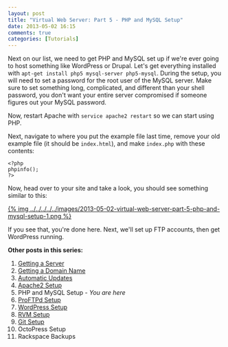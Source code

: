 ```yaml
---
layout: post
title: "Virtual Web Server: Part 5 - PHP and MySQL Setup"
date: 2013-05-02 16:15
comments: true
categories: [Tutorials]
---
```


Next on our list, we need to get PHP and MySQL set up if we're ever going to host something like WordPress or Drupal. Let's get everything installed with `apt-get install php5 mysql-server php5-mysql`. During the setup, you will need to set a password for the root user of the MySQL server. Make sure to set something long, complicated, and different than your shell password, you don't want your entire server compromised if someone figures out your MySQL password.

Now, restart Apache with `service apache2 restart` so we can start using PHP.

Next, navigate to where you put the example file last time, remove your old example file (it should be `index.html`), and make `index.php` with these contents:

```
<?php
phpinfo();
?>
```

Now, head over to your site and take a look, you should see something similar to this:

[{% img ../../../../../images/2013-05-02-virtual-web-server-part-5-php-and-mysql-setup-1.png %}](../../../../../images/2013-05-02-virtual-web-server-part-5-php-and-mysql-setup-1-full.png)

If you see that, you're done here. Next, we'll set up FTP accounts, then get WordPress running.

**Other posts in this series:**

1. [Getting a Server](/blog/2013/04/23/virtual-web-server-part-1-rackspace/)
2. [Getting a Domain Name](/blog/2013/04/23/virtual-web-server-part-2-hover/)
3. [Automatic Updates](/blog/2013/04/23/virtual-web-server-part-3-automatic-updates-in-debian/)
4. [Apache2 Setup](/blog/2013/04/28/virtual-web-server-part-4-apache-web-server/)
5. PHP and MySQL Setup _- You are here_
6. [ProFTPd Setup](/blog/2013/05/09/virtual-web-server-part-6-proftpd-setup/)
7. [WordPress Setup](/blog/2013/05/09/virtual-web-server-part-7-wordpress-setup/)
8. [RVM Setup](/blog/2013/05/11/virtual-web-server-part-8-rvm-setup/)
9. [Git Setup](/blog/2013/05/11/virtual-web-server-part-9-git-setup/)
10. OctoPress Setup
11. Rackspace Backups

